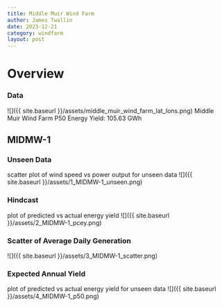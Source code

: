 ```yaml
---
title: Middle Muir Wind Farm
author: James Twallin
date: 2023-12-21
category: windfarm
layout: post
---
```

# Overview

### Data

![]({{ site.baseurl }}/assets/middle_muir_wind_farm_lat_lons.png)
Middle Muir Wind Farm P50 Energy Yield: 105.63 GWh

MIDMW-1
-------------
### Unseen Data 
scatter plot of wind speed vs power output for unseen data
![]({{ site.baseurl }}/assets/1_MIDMW-1_unseen.png)
### Hindcast 
plot of predicted vs actual energy yield
![]({{ site.baseurl }}/assets/2_MIDMW-1_pcey.png)
### Scatter of Average Daily Generation 

![]({{ site.baseurl }}/assets/3_MIDMW-1_scatter.png)
### Expected Annual Yield 
plot of predicted vs actual energy yield for unseen data
![]({{ site.baseurl }}/assets/4_MIDMW-1_p50.png)

